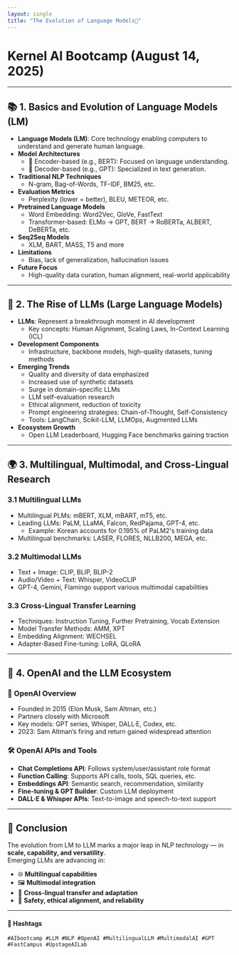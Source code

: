 ```yaml
---
layout: single
title: "The Evolution of Language Models🌱"
---
```


# Kernel AI Bootcamp (August 14, 2025)

---

## 📚 1. Basics and Evolution of Language Models (LM)

- **Language Models (LM)**: Core technology enabling computers to understand and generate human language.
- **Model Architectures**
  - 🔹 Encoder-based (e.g., BERT): Focused on language understanding.
  - 🔹 Decoder-based (e.g., GPT): Specialized in text generation.
- **Traditional NLP Techniques**
  - N-gram, Bag-of-Words, TF-IDF, BM25, etc.
- **Evaluation Metrics**
  - Perplexity (lower = better), BLEU, METEOR, etc.
- **Pretrained Language Models**
  - Word Embedding: Word2Vec, GloVe, FastText
  - Transformer-based: ELMo → GPT, BERT → RoBERTa, ALBERT, DeBERTa, etc.
- **Seq2Seq Models**
  - XLM, BART, MASS, T5 and more
- **Limitations**
  - Bias, lack of generalization, hallucination issues
- **Future Focus**
  - High-quality data curation, human alignment, real-world applicability

---

## 🚀 2. The Rise of LLMs (Large Language Models)

- **LLMs**: Represent a breakthrough moment in AI development
  - Key concepts: Human Alignment, Scaling Laws, In-Context Learning (ICL)
- **Development Components**
  - Infrastructure, backbone models, high-quality datasets, tuning methods
- **Emerging Trends**
  - Quality and diversity of data emphasized
  - Increased use of synthetic datasets
  - Surge in domain-specific LLMs
  - LLM self-evaluation research
  - Ethical alignment, reduction of toxicity
  - Prompt engineering strategies: Chain-of-Thought, Self-Consistency
  - Tools: LangChain, Scikit-LLM, LLMOps, Augmented LLMs
- **Ecosystem Growth**
  - Open LLM Leaderboard, Hugging Face benchmarks gaining traction

---

## 🌍 3. Multilingual, Multimodal, and Cross-Lingual Research

### 3.1 Multilingual LLMs

- Multilingual PLMs: mBERT, XLM, mBART, mT5, etc.
- Leading LLMs: PaLM, LLaMA, Falcon, RedPajama, GPT-4, etc.
  - Example: Korean accounts for 0.195% of PaLM2's training data
- Multilingual benchmarks: LASER, FLORES, NLLB200, MEGA, etc.

### 3.2 Multimodal LLMs

- Text + Image: CLIP, BLIP, BLIP-2
- Audio/Video + Text: Whisper, VideoCLIP
- GPT-4, Gemini, Flamingo support various multimodal capabilities

### 3.3 Cross-Lingual Transfer Learning

- Techniques: Instruction Tuning, Further Pretraining, Vocab Extension
- Model Transfer Methods: AMM, XPT
- Embedding Alignment: WECHSEL
- Adapter-Based Fine-tuning: LoRA, QLoRA

---

## 🧠 4. OpenAI and the LLM Ecosystem

### 🏢 OpenAI Overview

- Founded in 2015 (Elon Musk, Sam Altman, etc.)
- Partners closely with Microsoft
- Key models: GPT series, Whisper, DALL·E, Codex, etc.
- 2023: Sam Altman’s firing and return gained widespread attention

### 🛠️ OpenAI APIs and Tools

- **Chat Completions API**: Follows system/user/assistant role format
- **Function Calling**: Supports API calls, tools, SQL queries, etc.
- **Embeddings API**: Semantic search, recommendation, similarity
- **Fine-tuning & GPT Builder**: Custom LLM deployment
- **DALL·E & Whisper APIs**: Text-to-image and speech-to-text support

---

## 🧾 Conclusion

The evolution from LM to LLM marks a major leap in NLP technology — in **scale, capability, and versatility**.  
Emerging LLMs are advancing in:

- 🌐 **Multilingual capabilities**
- 🖼 **Multimodal integration**
- 🔁 **Cross-lingual transfer and adaptation**
- 🔐 **Safety, ethical alignment, and reliability**

---

#### 🔖 Hashtags  
`#AIbootcamp #LLM #NLP #OpenAI #MultilingualLLM #MultimodalAI #GPT #FastCampus #UpstageAILab`

